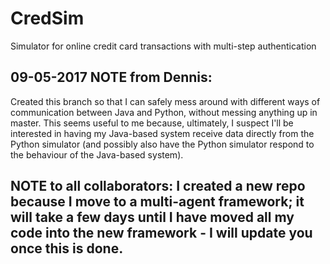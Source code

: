 # CredSim
Simulator for online credit card transactions with multi-step authentication

## 09-05-2017 NOTE from Dennis:
Created this branch so that I can safely mess around with different ways of communication between Java and Python, without messing anything up in master. 
This seems useful to me because, ultimately, I suspect I'll be interested in having my Java-based system receive data directly from the Python simulator
(and possibly also have the Python simulator respond to the behaviour of the Java-based system).

## NOTE to all collaborators: I created a new repo because I move to a multi-agent framework; it will take a few days until I have moved all my code into the new framework - I will update you once this is done.

